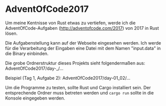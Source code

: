# AdventOfCode2017
Um meine Kentnisse von Rust etwas zu vertiefen, werde ich die AdventOfCode-Aufgaben (http://adventofcode.com/2017) von 2017 in Rust lösen.

Die Aufgabenstellung kann auf der Webseite eingesehen werden. Ich werde für die Verarbeitung der Eingaben eine Datei mit dem Namen "input.data" in die Binary einbinden.

Die grobe Ordnerstruktur dieses Projekts sieht folgendermaßen aus:
AdventOfCode2017/day-<Tag>_<Aufgabe>/...

Beispiel (Tag 1, Aufgabe 2):
AdventOfCode2017/day-01_02/...

Um die Programme zu testen, sollte Rust und Cargo installiert sein. Der entsprechende Ordner muss betreten werden und `cargo run` sollte in die Konsole eingegeben werden.
